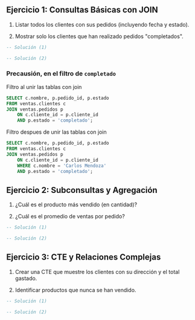##  Ejercicio 1: Consultas Básicas con JOIN

1. Listar todos los clientes con sus pedidos (incluyendo fecha y estado).

2. Mostrar solo los clientes que han realizado pedidos "completados".


```sql
-- Solución (1)
```

```sql
-- Solución (2)
```

### Precausión, en el filtro de `completado`

Filtro al unir las tablas con join 
```sql
SELECT c.nombre, p.pedido_id, p.estado
FROM ventas.clientes c
JOIN ventas.pedidos p 
    ON c.cliente_id = p.cliente_id 
    AND p.estado = 'completado';
```

Filtro despues de unir las tablas con join 
```sql
SELECT c.nombre, p.pedido_id, p.estado
FROM ventas.clientes c
JOIN ventas.pedidos p 
    ON c.cliente_id = p.cliente_id
    WHERE c.nombre = 'Carlos Mendoza'  
    AND p.estado = 'completado';
```

## Ejercicio 2: Subconsultas y Agregación

1. ¿Cuál es el producto más vendido (en cantidad)?

2. ¿Cuál es el promedio de ventas por pedido?

```sql
-- Solución (1)
```

```sql
-- Solución (2)
```

## Ejercicio 3: CTE y Relaciones Complejas

1. Crear una CTE que muestre los clientes con su dirección y el total gastado.

2. Identificar productos que nunca se han vendido.

```sql
-- Solución (1)
```

```sql
-- Solución (2)
```
